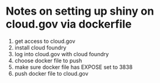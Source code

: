 # Notes on setting up shiny on cloud.gov via dockerfile

1. get access to cloud.gov
2. install cloud foundry
3. log into cloud.gov with cloud foundry
4. choose docker file to push
5. make sure docker file has EXPOSE set to 3838
6. push docker file to cloud.gov

